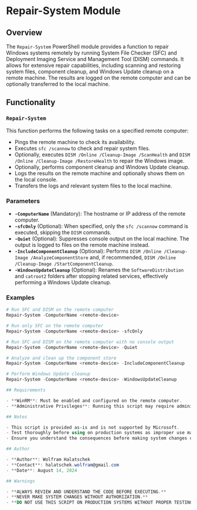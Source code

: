 # Repair-System Module

## Overview

The `Repair-System` PowerShell module provides a function to repair Windows systems remotely by running System File Checker (SFC) and Deployment Imaging Service and Management Tool (DISM) commands. It allows for extensive repair capabilities, including scanning and restoring system files, component cleanup, and Windows Update cleanup on a remote machine. The results are logged on the remote computer and can be optionally transferred to the local machine.

## Functionality

### `Repair-System`

This function performs the following tasks on a specified remote computer:

- Pings the remote machine to check its availability.
- Executes `sfc /scannow` to check and repair system files.
- Optionally, executes `DISM /Online /Cleanup-Image /ScanHealth` and `DISM /Online /Cleanup-Image /RestoreHealth` to repair the Windows image.
- Optionally, performs component cleanup and Windows Update cleanup.
- Logs the results on the remote machine and optionally shows them on the local console.
- Transfers the logs and relevant system files to the local machine.

### Parameters

- **`-ComputerName`** (Mandatory): The hostname or IP address of the remote computer.
- **`-sfcOnly`** (Optional): When specified, only the `sfc /scannow` command is executed, skipping the `DISM` commands.
- **`-Quiet`** (Optional): Suppresses console output on the local machine. The output is logged to files on the remote machine instead.
- **`-IncludeComponentCleanup`** (Optional): Performs `DISM /Online /Cleanup-Image /AnalyzeComponentStore` and, if recommended, `DISM /Online /Cleanup-Image /StartComponentCleanup`.
- **`-WindowsUpdateCleanup`** (Optional): Renames the `SoftwareDistribution` and `catroot2` folders after stopping related services, effectively performing a Windows Update cleanup.

### Examples

```powershell
# Run SFC and DISM on the remote computer
Repair-System -ComputerName <remote-device>

# Run only SFC on the remote computer
Repair-System -ComputerName <remote-device> -sfcOnly

# Run SFC and DISM on the remote computer with no console output
Repair-System -ComputerName <remote-device> -Quiet

# Analyze and clean up the component store
Repair-System -ComputerName <remote-device> -IncludeComponentCleanup

# Perform Windows Update cleanup
Repair-System -ComputerName <remote-device> -WindowsUpdateCleanup

## Requirements

- **WinRM**: Must be enabled and configured on the remote computer.
- **Administrative Privileges**: Running this script may require administrative privileges on the remote computer.

## Notes

- This script is provided as-is and is not supported by Microsoft.
- Test thoroughly before using on production systems as improper use may cause data loss or system instability.
- Ensure you understand the consequences before making system changes or deleting files.

## Author

- **Author**: Wolfram Halatschek
- **Contact**: halatschek.wolfram@gmail.com
- **Date**: August 14, 2024

## Warnings

- **ALWAYS REVIEW AND UNDERSTAND THE CODE BEFORE EXECUTING.**
- **NEVER MAKE SYSTEM CHANGES WITHOUT AUTHORIZATION.**
- **DO NOT USE THIS SCRIPT ON PRODUCTION SYSTEMS WITHOUT PROPER TESTING.**

